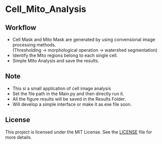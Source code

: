 # Cell_Mito_Analysis

## Workflow
* Cell Mask and Mito Mask are generated by using convensional image processing methods. <br>
  (Thresholding -> morphological operation -> watershed segmentation)
* Identify the Mito regions belong to each single cell.
* Simple Mito Analysis and save the results. 

## Note
* This si a small application of cell image analysis
* Set the file path in the Main.py and then directly run it. 
* All the figure results will be saved in the Results Folder.
* Will develop a simple interface or make it as exe file soon.


## License
This project is licensed under the MIT License. See the [LICENSE](LICENSE) file for more details.
  
